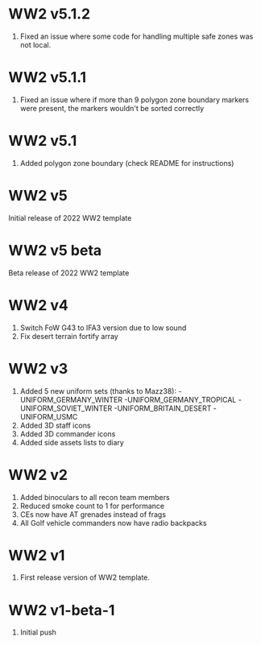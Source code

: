 # WW2 v5.1.2
1. Fixed an issue where some code for handling multiple safe zones was not local. 

# WW2 v5.1.1
1. Fixed an issue where if more than 9 polygon zone boundary markers were present, the markers wouldn't be sorted correctly

# WW2 v5.1
1. Added polygon zone boundary (check README for instructions)

# WW2 v5
Initial release of 2022 WW2 template

# WW2 v5 beta
Beta release of 2022 WW2 template

# WW2 v4
1. Switch FoW G43 to IFA3 version due to low sound
2. Fix desert terrain fortify array

# WW2 v3
1. Added 5 new uniform sets (thanks to Mazz38):
  -UNIFORM_GERMANY_WINTER
  -UNIFORM_GERMANY_TROPICAL
  -UNIFORM_SOVIET_WINTER
  -UNIFORM_BRITAIN_DESERT
  -UNIFORM_USMC
2. Added 3D staff icons
3. Added 3D commander icons
4. Added side assets lists to diary

# WW2 v2
1. Added binoculars to all recon team members
2. Reduced smoke count to 1 for performance
3. CEs now have AT grenades instead of frags
4. All Golf vehicle commanders now have radio backpacks

# WW2 v1
1. First release version of WW2 template.

# WW2 v1-beta-1
1. Initial push
